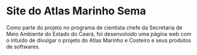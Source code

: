 # Site do Atlas Marinho Sema
Como parte do projeto no programa de cientista chefe da Secretaria de Meio Ambiente do Estado do Ceará, foi desenvolvido uma página web com o intuido de divulgar o projeto
do Atlas Marinho e Costeiro e seus produtos de softwares.
